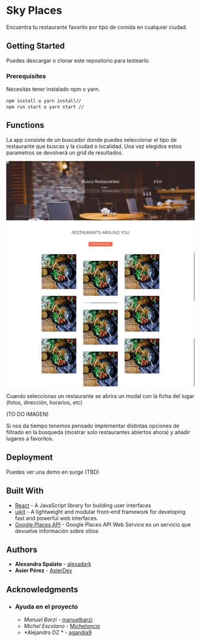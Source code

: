 # Sky Places

Encuentra tu restaurante favorito por tipo de comida en cualquier ciudad.

## Getting Started

Puedes descargar o clonar este repositorio para testearlo.

### Prerequisites

Necesitas tener instalado npm o yarn. 

```
npm install o yarn install// 
npm run start o yarn start // 
```


## Functions

La app consiste de un buscador donde puedes seleccionar el tipo de restaurante que buscas y la ciudad o localidad. Una vez elegidos estos parametros se devolverá un grid de resultados.

![screenshot](design/imagen-landing.png)

Cuando seleccionas un restaurante se abrira un modal con la ficha del lugar (fotos, dirección, horarios, etc) 

(TO DO IMAGEN)

Si nos da tiempo tenemos pensado implementar distintas opciones de filtrado en la busqueda (mostrar solo restaurantes abiertos ahora) y añadir lugares a favoritos.



## Deployment

Puedes ver una demo en surge (TBD)

## Built With

* [React](https://reactjs.org/) - A JavaScript library for building user interfaces
* [uikit](https://getuikit.com/) - A lightweight and modular front-end framework
for developing fast and powerful web interfaces.
* [Google Places API](https://developers.google.com/maps/documentation/javascript/tutorial?hl=es-419) - Google Places API Web Service es un servicio que devuelve información sobre sitios


## Authors

* **Alexandra Spalato** - [alexadark](https://github.com/alexadark)
* **Asier Pérez** - [AsierDev](https://github.com/AsierDev)


## Acknowledgments

* ###  Ayuda en el proyecto 

    * *Manuel Barzi* - [manuelbarzi](https://github.com/manuelbarzi)
    * *Michel Escolano* - [Micheloncio](https://github.com/Micheloncio)
    * *Alejandro DZ * - [agandia9](https://github.com/agandia9)

